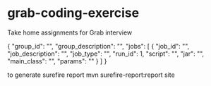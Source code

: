 # grab-coding-exercise
Take home assignments for Grab interview


{
    "group_id": "",
    "group_description": "",
    "jobs": [
        {
            "job_id": "",
            "job_description": "",
            "job_type": "",
            "run_id": 1,
            "script": "",
            "jar": "",
            "main_class": "",
            "params": ""
        }
    ]
}


to generate surefire report
 mvn surefire-report:report site